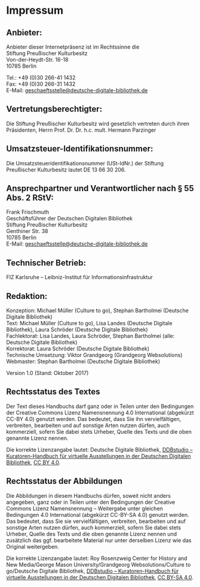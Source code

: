 # Impressum

## Anbieter:
Anbieter dieser Internetpräsenz ist im Rechtssinne die  
Stiftung Preußischer Kulturbesitz  
Von-der-Heydt-Str. 16-18  
10785 Berlin  

Tel.: +49 (0)30 266-41 1432  
Fax: +49 (0)30 266-31 1432  
E-Mail: geschaeftsstelle@deutsche-digitale-bibliothek.de

## Vertretungsberechtigter:
Die Stiftung Preußischer Kulturbesitz wird gesetzlich vertreten durch ihren Präsidenten, Herrn Prof. Dr. Dr. h.c. mult. Hermann Parzinger

## Umsatzsteuer-Identifikationsnummer:
Die Umsatzsteueridentifikationsnummer (USt-IdNr.) der Stiftung Preußischer Kulturbesitz lautet DE 13 66 30 206.

## Ansprechpartner und Verantwortlicher nach § 55 Abs. 2 RStV:
Frank Frischmuth  
Geschäftsführer der Deutschen Digitalen Bibliothek  
Stiftung Preußischer Kulturbesitz  
Genthiner Str. 38  
10785 Berlin  
E-Mail: geschaeftsstelle@deutsche-digitale-bibliothek.de

## Technischer Betrieb:
FIZ Karlsruhe – Leibniz-Institut für Informationsinfrastruktur

## Redaktion:
Konzeption: Michael Müller (Culture to go), Stephan Bartholmei (Deutsche Digitale Bibliothek)  
Text: Michael Müller (Culture to go), Lisa Landes (Deutsche Digitale Bibliothek), Laura Schröder (Deutsche Digitale Bibliothek)  
Fachlektorat: Lisa Landes, Laura Schröder, Stephan Bartholmei  (alle: Deutsche Digitale Bibliothek)  
Korrektorat: Laura Schröder (Deutsche Digitale Bibliothek)  
Technische Umsetzung: Viktor Grandgeorg (Grandgeorg Websolutions)  
Webmaster: Stephan Bartholmei (Deutsche Digitale Bibliothek)  

Version 1.0 (Stand: Oktober 2017)

## Rechtsstatus des Textes
Der Text dieses Handbuchs darf ganz oder in Teilen unter den Bedingungen der Creative Commons Lizenz Namensnennung 4.0 International (abgekürzt CC-BY 4.0) genutzt werden. Das bedeutet, dass Sie ihn vervielfältigen, verbreiten, bearbeiten und auf sonstige Arten nutzen dürfen, auch kommerziell, sofern Sie dabei stets Urheber, Quelle des Texts und die oben genannte Lizenz nennen.

Die korrekte Lizenzangabe lautet: Deutsche Digitale Bibliothek, [DDBstudio – Kuratoren-Handbuch für virtuelle Ausstellungen in der Deutschen Digitalen Bibliothek](https://deutsche-digitale-bibliothek.github.io/ddb-virtualexhibitions-docs/index.html), [CC BY 4.0](https://creativecommons.org/licenses/by/4.0/deed.de).

## Rechtsstatus der Abbildungen
Die Abbildungen in diesem Handbuchs dürfen, soweit nicht anders angegeben, ganz oder in Teilen unter den Bedingungen der Creative Commons Lizenz Namensnennung – Weitergabe unter gleichen Bedingungen 4.0 International (abgekürzt CC-BY-SA 4.0) genutzt werden. Das bedeutet, dass Sie sie vervielfältigen, verbreiten, bearbeiten und auf sonstige Arten nutzen dürfen, auch kommerziell, sofern Sie dabei stets Urheber, Quelle des Texts und die oben genannte Lizenz nennen und zusätzlich das ggf. bearbeitete Material nur unter derselben Lizenz wie das Original weitergeben.

Die korrekte Lizenzangabe lautet: Roy Rosenzweig Center for History and New Media/George Mason University/Grandgeorg Websolutions/Culture to go/Deutsche Digitale Bibliothek, [DDBstudio – Kuratoren-Handbuch für virtuelle Ausstellungen in der Deutschen Digitalen Bibliothek](https://deutsche-digitale-bibliothek.github.io/ddb-virtualexhibitions-docs/index.html), [CC BY-SA 4.0](https://creativecommons.org/licenses/by-sa/4.0/deed.de).
